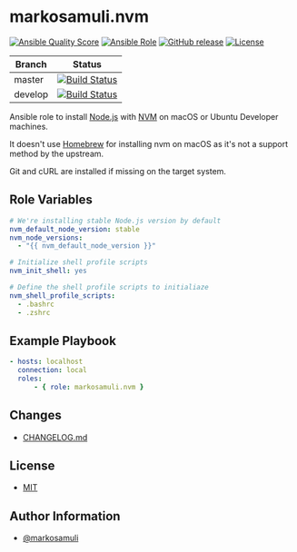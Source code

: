 # markosamuli.nvm

[![Ansible Quality Score](https://img.shields.io/ansible/quality/38353.svg)](https://galaxy.ansible.com/markosamuli/nvm)
[![Ansible Role](https://img.shields.io/ansible/role/38353.svg)](https://galaxy.ansible.com/markosamuli/nvm)
[![GitHub release](https://img.shields.io/github/release/markosamuli/ansible-nvm.svg)](https://github.com/markosamuli/ansible-nvm/releases)
[![License](https://img.shields.io/github/license/markosamuli/ansible-nvm.svg)](https://github.com/markosamuli/ansible-nvm/blob/master/LICENSE)

| Branch  | Status |
|---------|--------|
| master  | [![Build Status](https://travis-ci.org/markosamuli/ansible-nvm.svg?branch=master)](https://travis-ci.org/markosamuli/ansible-nvm)
| develop | [![Build Status](https://travis-ci.org/markosamuli/ansible-nvm.svg?branch=develop)](https://travis-ci.org/markosamuli/ansible-nvm)

Ansible role to install [Node.js](https://nodejs.org/en/) with
[NVM](https://github.com/creationix/nvm) on macOS or Ubuntu Developer machines.

It doesn't use [Homebrew](https://brew.sh/) for installing nvm on macOS as
it's not a support method by the upstream.

Git and cURL are installed if missing on the target system.

## Role Variables

```yaml
# We're installing stable Node.js version by default
nvm_default_node_version: stable
nvm_node_versions:
  - "{{ nvm_default_node_version }}"

# Initialize shell profile scripts
nvm_init_shell: yes

# Define the shell profile scripts to initialiaze
nvm_shell_profile_scripts:
  - .bashrc
  - .zshrc
```

## Example Playbook

```yaml
- hosts: localhost
  connection: local
  roles:
      - { role: markosamuli.nvm }
```

## Changes

* [CHANGELOG.md](CHANGELOG.md)

## License

* [MIT](LICENSE)

## Author Information

* [@markosamuli](https://github.com/markosamuli)
